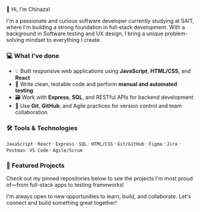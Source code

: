 👋 Hi, I'm Chinaza!

I'm a passionate and curious software developer currently studying at SAIT, where I'm building a strong foundation in full-stack development. With a background in Software testing and UX design, I bring a unique problem-solving mindset to everything I create.

### 💻 What I've done
- 💡 Built responsive web applications using **JavaScript**, **HTML/CSS**, and **React**
- 🧪 Write clean, testable code and perform **manual and automated testing**
- 🗃️ Work with **Express**, **SQL**, and RESTful APIs for backend development
- 🔄 Use **Git**, **GitHub**, and Agile practices for version control and team collaboration

### 🛠️ Tools & Technologies
`JavaScript` · `React` · `Express` · `SQL` · `HTML/CSS` · `Git/GitHub` · `Figma` · `Jira` · `Postman` · `VS Code` · `Agile/Scrum`

### 📌 Featured Projects
Check out my pinned repositories below to see the projects I'm most proud of—from full-stack apps to testing frameworks!

I'm always open to new opportunities to learn, build, and collaborate. Let's connect and build something great together!


